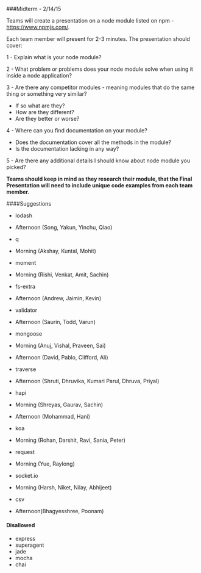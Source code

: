 ###Midterm - 2/14/15

Teams will create a presentation on a node module listed on npm - https://www.npmjs.com/.


Each team member will present for 2-3 minutes. The presentation should cover:

1 - Explain what is your node module?

2 - What problem or problems does your node module solve when using it inside a node application?

3 - Are there any competitor modules - meaning modules that do the same thing or something very similar?
 - If so what are they?
 - How are they different?
 - Are they better or worse?

4 - Where can you find documentation on your module?
 - Does the documentation cover all the methods in the module?
 - Is the documentation lacking in any way?

5 - Are there any additional details I should know about node module you picked?

**Teams should keep in mind as they research their module, that the Final Presentation will need to include unique code examples from each team member.**

####Suggestions
- lodash
 - Afternoon (Song, Yakun, Yinchu, Qiao)
 
- q
 - Morning (Akshay, Kuntal, Mohit)

- moment
 - Morning (Rishi, Venkat, Amit, Sachin)
 
- fs-extra
 - Afternoon (Andrew, Jaimin, Kevin) 
 
- validator
 - Afternoon (Saurin, Todd, Varun)

- mongoose
 - Morning (Anuj, Vishal, Praveen, Sai)
 - Afternoon (David, Pablo, Clifford, Ali)
 
- traverse
 - Afternoon (Shruti, Dhruvika, Kumari Parul, Dhruva, Priyal)
 
- hapi
 - Morning (Shreyas, Gaurav, Sachin)
 - Afternoon (Mohammad, Hani)

- koa
 - Morning (Rohan, Darshit, Ravi, Sania, Peter) 

- request
 - Morning (Yue, Raylong) 

- socket.io 
 - Morning (Harsh, Niket, Nilay, Abhijeet)

- csv
 - Afternoon(Bhagyesshree, Poonam)


#### Disallowed
- express
- superagent
- jade
- mocha
- chai
